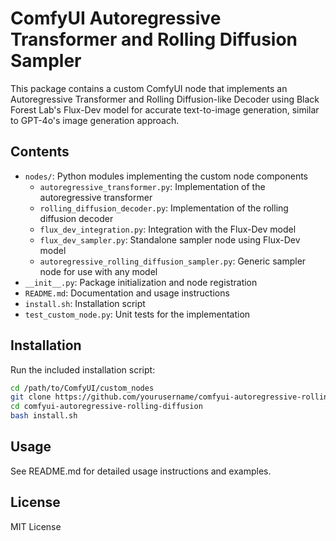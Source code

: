 # ComfyUI Autoregressive Transformer and Rolling Diffusion Sampler

This package contains a custom ComfyUI node that implements an Autoregressive Transformer and Rolling Diffusion-like Decoder using Black Forest Lab's Flux-Dev model for accurate text-to-image generation, similar to GPT-4o's image generation approach.

## Contents

- `nodes/`: Python modules implementing the custom node components
  - `autoregressive_transformer.py`: Implementation of the autoregressive transformer
  - `rolling_diffusion_decoder.py`: Implementation of the rolling diffusion decoder
  - `flux_dev_integration.py`: Integration with the Flux-Dev model
  - `flux_dev_sampler.py`: Standalone sampler node using Flux-Dev model
  - `autoregressive_rolling_diffusion_sampler.py`: Generic sampler node for use with any model
- `__init__.py`: Package initialization and node registration
- `README.md`: Documentation and usage instructions
- `install.sh`: Installation script
- `test_custom_node.py`: Unit tests for the implementation

## Installation

Run the included installation script:

```bash
cd /path/to/ComfyUI/custom_nodes
git clone https://github.com/yourusername/comfyui-autoregressive-rolling-diffusion.git
cd comfyui-autoregressive-rolling-diffusion
bash install.sh
```

## Usage

See README.md for detailed usage instructions and examples.

## License

MIT License
